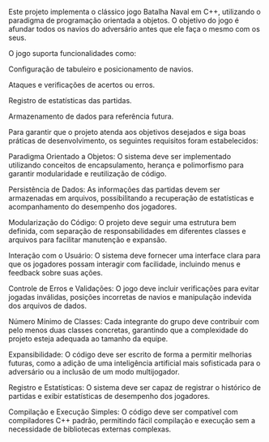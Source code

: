 Este projeto implementa o clássico jogo Batalha Naval em C++, utilizando o paradigma de programação orientada a objetos. O objetivo do jogo é afundar todos os navios do adversário antes que ele faça o mesmo com os seus.

O jogo suporta funcionalidades como:

Configuração de tabuleiro e posicionamento de navios.

Ataques e verificações de acertos ou erros.

Registro de estatísticas das partidas.

Armazenamento de dados para referência futura.

Para garantir que o projeto atenda aos objetivos desejados e siga boas práticas de desenvolvimento, os seguintes requisitos foram estabelecidos:

Paradigma Orientado a Objetos: O sistema deve ser implementado utilizando conceitos de encapsulamento, herança e polimorfismo para garantir modularidade e reutilização de código.

Persistência de Dados: As informações das partidas devem ser armazenadas em arquivos, possibilitando a recuperação de estatísticas e acompanhamento do desempenho dos jogadores.

Modularização do Código: O projeto deve seguir uma estrutura bem definida, com separação de responsabilidades em diferentes classes e arquivos para facilitar manutenção e expansão.

Interação com o Usuário: O sistema deve fornecer uma interface clara para que os jogadores possam interagir com facilidade, incluindo menus e feedback sobre suas ações.

Controle de Erros e Validações: O jogo deve incluir verificações para evitar jogadas inválidas, posições incorretas de navios e manipulação indevida dos arquivos de dados.

Número Mínimo de Classes: Cada integrante do grupo deve contribuir com pelo menos duas classes concretas, garantindo que a complexidade do projeto esteja adequada ao tamanho da equipe.

Expansibilidade: O código deve ser escrito de forma a permitir melhorias futuras, como a adição de uma inteligência artificial mais sofisticada para o adversário ou a inclusão de um modo multijogador.

Registro e Estatísticas: O sistema deve ser capaz de registrar o histórico de partidas e exibir estatísticas de desempenho dos jogadores.

Compilação e Execução Simples: O código deve ser compatível com compiladores C++ padrão, permitindo fácil compilação e execução sem a necessidade de bibliotecas externas complexas.
